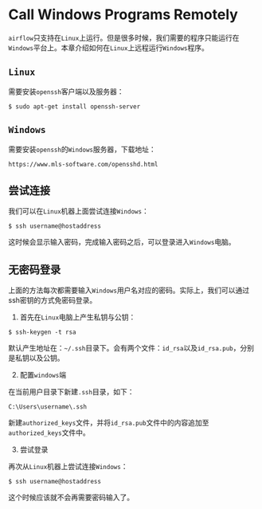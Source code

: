 # Call Windows Programs Remotely

``airflow``只支持在``Linux``上运行。但是很多时候，我们需要的程序只能运行在``Windows``平台上。本章介绍如何在``Linux``上远程运行``Windows``程序。

## ``Linux``

需要安装``openssh``客户端以及服务器：

```
$ sudo apt-get install openssh-server
```

## ``Windows``

需要安装``openssh``的``Windows``服务器，下载地址：

```
https://www.mls-software.com/opensshd.html
```

## 尝试连接

我们可以在``Linux``机器上面尝试连接``Windows``：

```
$ ssh username@hostaddress
```

这时候会显示输入密码，完成输入密码之后，可以登录进入``Windows``电脑。

## 无密码登录

上面的方法每次都需要输入``Windows``用户名对应的密码。实际上，我们可以通过ssh密钥的方式免密码登录。

1. 首先在``Linux``电脑上产生私钥与公钥：

```
$ ssh-keygen -t rsa
```

默认产生地址在：```~/.ssh```目录下。会有两个文件：``id_rsa``以及``id_rsa.pub``，分别是私钥以及公钥。

2. 配置``windows``端

在当前用户目录下新建``.ssh``目录，如下：

```
C:\Users\username\.ssh
```

新建``authorized_keys``文件，并将``id_rsa.pub``文件中的内容追加至``authorized_keys``文件中。

3. 尝试登录

再次从``Linux``机器上尝试连接``Windows``：

```
$ ssh username@hostaddress
```

这个时候应该就不会再需要密码输入了。